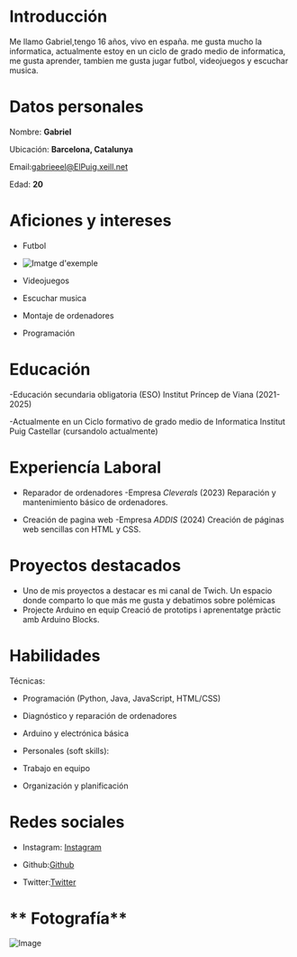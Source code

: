 # Introducción
Me llamo Gabriel,tengo 16 años, vivo en españa. me gusta mucho la informatica, actualmente estoy en un ciclo de grado medio de informatica, me gusta aprender, tambien me gusta jugar futbol, videojuegos y escuchar musica.

# **Datos personales**

Nombre: **Gabriel**

Ubicación: **Barcelona, Catalunya**

Email:gabrieeel@ElPuig.xeill.net

Edad: **20**

# **Aficiones y intereses**
- Futbol
- ![Imatge d'exemple](https://www.bing.com/images/search?)
- Videojuegos

- Escuchar musica

- Montaje de ordenadores

- Programación

# **Educación**
-Educación secundaria obligatoria (ESO)
Institut Príncep de Viana (2021-2025)

-Actualmente en un Ciclo formativo de grado medio de Informatica
Institut Puig Castellar (cursandolo actualmente)

# **Experiencía Laboral**
 - Reparador de ordenadores
   -Empresa *Cleverals* (2023)
 Reparación y mantenimiento básico de ordenadores.
 
 - Creación de pagina web
   -Empresa *ADDIS* (2024)
   Creación de páginas web sencillas con HTML y CSS.

# **Proyectos destacados**
- Uno de mis proyectos a destacar es mi canal de Twich.
  Un espacio donde comparto lo que más me gusta y debatimos sobre polémicas
- Projecte Arduino en equip
Creació de prototips i aprenentatge pràctic amb Arduino Blocks.

# **Habilidades**
Técnicas:
- Programación (Python, Java, JavaScript, HTML/CSS)
- Diagnóstico y reparación de ordenadores
- Arduino y electrónica básica

- Personales (soft skills):
- Trabajo en equipo
- Organización y planificación

# **Redes sociales**
- Instagram: [Instagram](https://www.instagram.com/Gabriel16736l/)

- Github:[Github](https://github.com/GABRIELL410/Gabriel/edit/main/README.md)

- Twitter:[Twitter](https://x.com/gabriel222103/)

# ** Fotografía**
![Image](https://github.com/user-attachments/assets/39715582-a490-4bcc-a452-5fb09bb85cfa)
